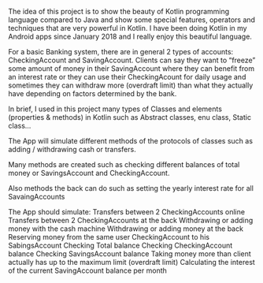 The idea of this project is to show the beauty of Kotlin programming language compared to Java and show some special features, operators and techniques that are very powerful in Kotlin. I have been doing Kotlin in my Android apps since January 2018 and I really enjoy this beautiful language.

For a basic Banking system, there are in general 2 types of accounts: CheckingAccount and SavingAccount. Clients can say they want to “freeze” some amount of money in their SavingAccount where they can benefit from an interest rate or they can use their CheckingAcount for daily usage and sometimes they can withdraw more (overdraft limit) than what they actually have depending on factors determined by the bank.

In brief, I used in this project many types of Classes and elements (properties & methods) in Kotlin such as Abstract classes, enu class, Static class…

The App will simulate different methods of the protocols of classes such as adding / withdrawing cash or transfers.

Many methods are created such as checking different balances of total money or SavingsAccount and CheckingAccount.

Also methods the back can do such as setting the yearly interest rate for all SavaingAccounts

The App should simulate:
Transfers between 2 CheckingAccounts online
Transfers between 2 CheckingAccounts at the back
Withdrawing or adding money with the cash machine
Withdrawing or adding money at the back
Reserving money from the same user CheckingAccount to his SabingsAccount
Checking Total balance
Checking CheckingAccount balance
Checking SavingsAccount balance
Taking money more than client actually has up to the maximum limit (overdraft limit)
Calculating the interest of the current SavingAccount balance per month
